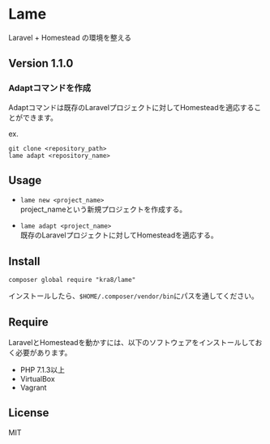 # Lame
Laravel + Homestead の環境を整える

## Version 1.1.0
### Adaptコマンドを作成
Adaptコマンドは既存のLaravelプロジェクトに対してHomesteadを適応することができます。

ex.
```
git clone <repository_path>
lame adapt <repository_name>
```

## Usage
* `lame new <project_name>`  
project_nameという新規プロジェクトを作成する。

* `lame adapt <project_name>`  
既存のLaravelプロジェクトに対してHomesteadを適応する。

## Install
```
composer global require "kra8/lame"
```

インストールしたら、`$HOME/.composer/vendor/bin`にパスを通してください。

## Require
LaravelとHomesteadを動かすには、以下のソフトウェアをインストールしておく必要があります。

* PHP 7.1.3以上
* VirtualBox
* Vagrant

## License
MIT
